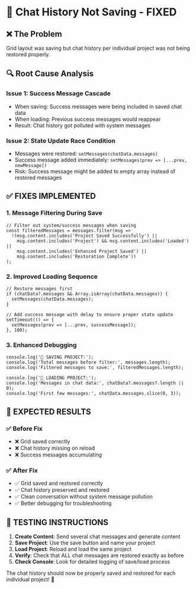 # 🐛 Chat History Not Saving - FIXED

## ❌ **The Problem**
Grid layout was saving but chat history per individual project was not being restored properly.

## 🔍 **Root Cause Analysis**

### **Issue 1: Success Message Cascade**
- When saving: Success messages were being included in saved chat data
- When loading: Previous success messages would reappear
- Result: Chat history got polluted with system messages

### **Issue 2: State Update Race Condition**
- Messages were restored: `setMessages(chatData.messages)`
- Success message added immediately: `setMessages(prev => [...prev, newMessage])`
- Risk: Success message might be added to empty array instead of restored messages

## ✅ **FIXES IMPLEMENTED**

### **1. Message Filtering During Save**
```tsx
// Filter out system/success messages when saving
const filteredMessages = messages.filter(msg => 
  !(msg.content.includes('Project Saved Successfully') || 
    msg.content.includes('Project') && msg.content.includes('Loaded') ||
    msg.content.includes('Enhanced Project Saved') ||
    msg.content.includes('Restoration Complete'))
);
```

### **2. Improved Loading Sequence**
```tsx
// Restore messages first
if (chatData?.messages && Array.isArray(chatData.messages)) {
  setMessages(chatData.messages);
}

// Add success message with delay to ensure proper state update
setTimeout(() => {
  setMessages(prev => [...prev, successMessage]);
}, 100);
```

### **3. Enhanced Debugging**
```tsx
console.log('💾 SAVING PROJECT:');
console.log('Total messages before filter:', messages.length);
console.log('Filtered messages to save:', filteredMessages.length);

console.log('📂 LOADING PROJECT:');
console.log('Messages in chat data:', chatData?.messages?.length || 0);
console.log('First few messages:', chatData.messages.slice(0, 3));
```

## 🎯 **EXPECTED RESULTS**

### **✅ Before Fix**
- ❌ Grid saved correctly 
- ❌ Chat history missing on reload
- ❌ Success messages accumulating

### **✅ After Fix**
- ✅ Grid saved and restored correctly
- ✅ Chat history preserved and restored
- ✅ Clean conversation without system message pollution
- ✅ Better debugging for troubleshooting

## 🚀 **TESTING INSTRUCTIONS**

1. **Create Content**: Send several chat messages and generate content
2. **Save Project**: Use the save button and name your project
3. **Load Project**: Reload and load the same project
4. **Verify**: Check that ALL chat messages are restored exactly as before
5. **Check Console**: Look for detailed logging of save/load process

The chat history should now be properly saved and restored for each individual project! 🎉
